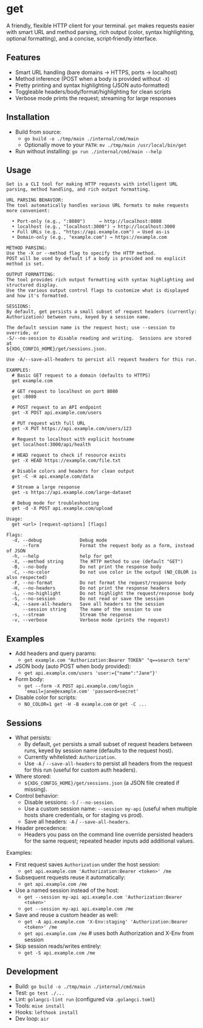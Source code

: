 # get

A friendly, flexible HTTP client for your terminal. `get` makes requests easier
with smart URL and method parsing, rich output (color, syntax highlighting,
optional formatting), and a concise, script‑friendly interface.

## Features

- Smart URL handling (bare domains → HTTPS, ports → localhost)
- Method inference (POST when a body is provided without `-X`)
- Pretty printing and syntax highlighting (JSON auto‑formatted)
- Toggleable headers/body/format/highlighting for clean scripts
- Verbose mode prints the request; streaming for large responses

## Installation

- Build from source:
  - `go build -o ./tmp/main ./internal/cmd/main`
  - Optionally move to your `PATH`: `mv ./tmp/main /usr/local/bin/get`
- Run without installing: `go run ./internal/cmd/main --help`

## Usage

```text
Get is a CLI tool for making HTTP requests with intelligent URL parsing, method handling, and rich output formatting.

URL PARSING BEHAVIOR:
The tool automatically handles various URL formats to make requests more convenient:

  • Port-only (e.g., ":8080")     → http://localhost:8080
  • localhost (e.g., "localhost:3000") → http://localhost:3000
  • Full URLs (e.g., "https://api.example.com") → Used as-is
  • Domain-only (e.g., "example.com") → https://example.com

METHOD PARSING:
Use the -X or --method flag to specify the HTTP method.
POST will be used by default if a body is provided and no explicit method is set.

OUTPUT FORMATTING:
The tool provides rich output formatting with syntax highlighting and structured display.
Use the various output control flags to customize what is displayed and how it's formatted.

SESSIONS:
By default, get persists a small subset of request headers (currently:
Authorization) between runs, keyed by a session name.

The default session name is the request host; use --session to override, or
-S/--no-session to disable reading and writing.  Sessions are stored at
${XDG_CONFIG_HOME}/get/sessions.json.

Use -A/--save-all-headers to persist all request headers for this run.

EXAMPLES:
  # Basic GET request to a domain (defaults to HTTPS)
  get example.com

  # GET request to localhost on port 8080
  get :8080

  # POST request to an API endpoint
  get -X POST api.example.com/users

  # PUT request with full URL
  get -X PUT https://api.example.com/users/123

  # Request to localhost with explicit hostname
  get localhost:3000/api/health

  # HEAD request to check if resource exists
  get -X HEAD https://example.com/file.txt

  # Disable colors and headers for clean output
  get -C -H api.example.com/data

  # Stream a large response
  get -s https://api.example.com/large-dataset

  # Debug mode for troubleshooting
  get -d -X POST api.example.com/upload

Usage:
  get <url> [request-options] [flags]

Flags:
  -d, --debug              Debug mode
      --form               Format the request body as a form, instead of JSON
  -h, --help               help for get
  -X, --method string      The HTTP method to use (default "GET")
  -B, --no-body            Do not print the response body
  -C, --no-color           Do not use color in the output (NO_COLOR is also respected)
  -F, --no-format          Do not format the request/response body
  -H, --no-headers         Do not print the response headers
  -L, --no-highlight       Do not highlight the request/response body
  -S, --no-session         Do not read or save the session
  -A, --save-all-headers   Save all headers to the session
      --session string     The name of the session to use
  -s, --stream             Stream the response
  -v, --verbose            Verbose mode (prints the request)
```

## Examples

- Add headers and query params:
  - `get example.com "Authorization:Bearer TOKEN" "q==search term"`
- JSON body (auto POST when body provided):
  - `get api.example.com/users 'user:={"name":"Jane"}'`
- Form body:
  - `get --form -X POST api.example.com/login 'email=jane@example.com' 'password=secret'`
- Disable color for scripts:
  - `NO_COLOR=1 get -H -B example.com` or `get -C ...`

## Sessions

- What persists:
  - By default, `get` persists a small subset of request headers between runs, keyed by session name (defaults to the request host).
  - Currently whitelisted: `Authorization`.
  - Use `-A` / `--save-all-headers` to persist all headers from the request for this run (useful for custom auth headers).
- Where stored:
  - `${XDG_CONFIG_HOME}/get/sessions.json` (a JSON file created if missing).
- Control behavior:
  - Disable sessions: `-S` / `--no-session`.
  - Use a custom session name: `--session my-api` (useful when multiple hosts share credentials, or for staging vs prod).
  - Save all headers: `-A` / `--save-all-headers`.
- Header precedence:
  - Headers you pass on the command line override persisted headers for the same request; repeated header inputs add additional values.

Examples:

- First request saves `Authorization` under the host session:
  - `get api.example.com 'Authorization:Bearer <token>' /me`
- Subsequent requests reuse it automatically:
  - `get api.example.com /me`
- Use a named session instead of the host:
  - `get --session my-api api.example.com 'Authorization:Bearer <token>'`
  - `get --session my-api api.example.com /me`
- Save and reuse a custom header as well:
  - `get -A api.example.com 'X-Env:staging' 'Authorization:Bearer <token>' /me`
  - `get api.example.com /me` # uses both Authorization and X-Env from session
- Skip session reads/writes entirely:
  - `get -S api.example.com /me`

## Development

- Build: `go build -o ./tmp/main ./internal/cmd/main`
- Test: `go test ./...`
- Lint: `golangci-lint run` (configured via `.golangci.toml`)
- Tools: `mise install`
- Hooks: `lefthook install`
- Dev loop: `air`
